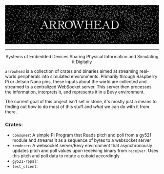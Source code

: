 <img style="margin: 0px" alt="Cool banner" src="./banner.png" />
<hr/>

<p align="center">
  Systems of Embedded Devices Sharing Physical Information and Simulating it Digitally
</p>

`arrowhead` is a collection of crates and binaries aimed at streaming real-world peripherals into simulated environments. Primarily through Raspberry Pi or Jetson Nano pins, these inputs about the world are collected and streamed to a centralized WebSocket server. This server then processes the information, interprets it, and represents it in a Bevy environment. 

The current goal of this project isn't set in stone, it's mostly just a means to finding out *how* to do most of this stuff and *what* we can do with it from there. 

### Crates:
* `consumer`: A simple Pi Program that Reads pitch and poll from a gy521 module and streams it as a sequence of bytes to a websocket server
* `renderer`: A websocket server/Bevy environment that asynchronously updates pitch and poll values upon receiving binary from `receiver`. Uses this pitch and poll data to rotate a cuboid accordingly
* `gy521-rppal`:
* `test_client`: 
